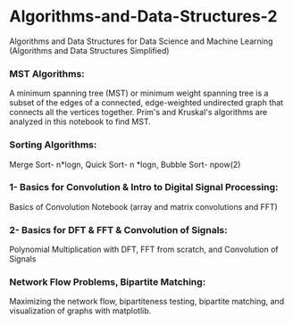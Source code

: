 # Algorithms-and-Data-Structures-2
Algorithms and Data Structures for Data Science and Machine Learning 
(Algorithms and Data Structures Simplified) 


### MST Algorithms:
A minimum spanning tree (MST) or minimum weight spanning tree is a subset of the edges of a connected, edge-weighted undirected graph that connects all the vertices together. Prim's and Kruskal's algorithms are analyzed in this notebook to find MST. 

### Sorting Algorithms:
Merge Sort- n*logn, Quick Sort- n *logn, Bubble Sort- npow(2)

### 1- Basics for Convolution & Intro to Digital Signal Processing:
Basics of Convolution Notebook (array and matrix convolutions and FFT)

### 2- Basics for DFT & FFT & Convolution of Signals:
Polynomial Multiplication with DFT, FFT from scratch, and Convolution of Signals 

### Network Flow Problems, Bipartite Matching:
Maximizing the network flow, bipartiteness testing, bipartite matching, and visualization of graphs with matplotlib. 





